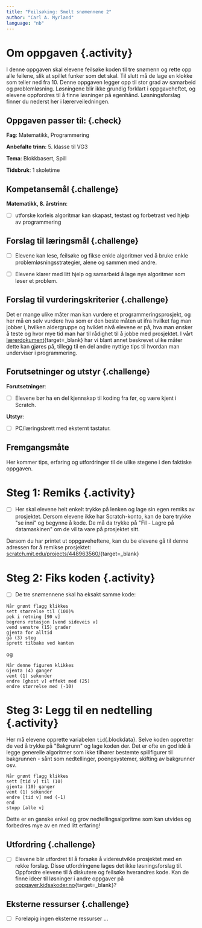 ```yaml
---
title: "Feilsøking: Smelt snømennene 2"
author: "Carl A. Myrland"
language: "nb"
---
```



# Om oppgaven {.activity}

I denne oppgaven skal elevene feilsøke koden til tre snømenn og rette opp alle feilene, slik at spillet funker som det skal. Til slutt må de lage en klokke som teller ned fra 10. Denne oppgaven legger opp til stor grad av samarbeid og problemløsning. Løsningene blir ikke grundig forklart i oppgaveheftet, og elevene oppfordres til å finne løsninger på egenhånd. Løsningsforslag finner du nederst her i lærerveiledningen.

## Oppgaven passer til: {.check}

 **Fag**: Matematikk, Programmering

**Anbefalte trinn**: 5. klasse til VG3

**Tema**: Blokkbasert, Spill

**Tidsbruk**: 1 skoletime

## Kompetansemål {.challenge}

**Matematikk, 8. årstrinn**:
- [ ] utforske korleis algoritmar kan skapast, testast og forbetrast ved hjelp av programmering

## Forslag til læringsmål {.challenge}

- [ ] Elevene kan lese, feilsøke og fikse enkle algoritmer ved å bruke enkle problemløsningsstrategier, alene og sammen med andre.
- [ ] Elevene klarer med litt hjelp og samarbeid å lage nye algoritmer som løser et problem.


## Forslag til vurderingskriterier {.challenge}

Det er mange ulike måter man kan vurdere et programmeringsprosjekt, og her må en
selv vurdere hva som er den beste måten ut ifra hvilket fag man jobber i,
hvilken aldergruppe og hviklet nivå elevene er på, hva man ønsker å teste og
hvor mye tid man har til rådighet til å jobbe med prosjektet. I vårt
[lærerdokument](https://github.com/kodeklubben/oppgaver/wiki/Hvordan-undervise-i-og-vurdere-programmering){target=_blank} har vi blant
annet beskrevet ulike måter dette kan gjøres på, tillegg til en del andre
nyttige tips til hvordan man underviser i programmering.

## Forutsetninger og utstyr {.challenge}

**Forutsetninger**:
- [ ] Elevene bør ha en del kjennskap til koding fra før, og være kjent i Scratch.

**Utstyr**:
- [ ] PC/læringsbrett med eksternt tastatur.

## Fremgangsmåte

Her kommer tips, erfaring og utfordringer til de ulike stegene i den faktiske
oppgaven.

# Steg 1: Remiks {.activity}

- [ ] Her skal elevene helt enkelt trykke på lenken og lage sin egen remiks av prosjektet. Dersom elevene ikke har Scratch-konto, kan de bare trykke "se inni" og begynne å kode. De må da trykke på "Fil - Lagre på datamaskinen" om de vil ta vare på prosjektet sitt.

Dersom du har printet ut oppgaveheftene, kan du be elevene gå til denne adressen for å remikse prosjektet: [scratch.mit.edu/projects/448963560/](scratch.mit.edu/projects/448963560/){target=_blank}

# Steg 2: Fiks koden {.activity}

- [ ] De tre snømennene skal ha eksakt samme kode:

```blocks
Når grønt flagg klikkes
sett størrelse til (100)%
pek i retning [90 v]
begrens rotasjon [vend sideveis v]
vend venstre (15) grader
gjenta for alltid
gå (3) steg
sprett tilbake ved kanten
```
og

```blocks
Når denne figuren klikkes
Gjenta (4) ganger
vent (1) sekunder
endre [ghost v] effekt med (25)
endre størrelse med (-10)

```
# Steg 3: Legg til en nedtelling {.activity}
Her må elevene opprette variabelen `tid`{.blockdata}. Selve koden oppretter de ved å trykke på "Bakgrunn" og lage koden der. Det er ofte en god idé å legge generelle algoritmer som ikke tilhører bestemte spillfigurer til bakgrunnen - sånt som nedtellinger, poengsystemer, skifting av bakgrunner osv.

```blocks
Når grønt flagg klikkes
sett [tid v] til (10)
gjenta (10) ganger
vent (1) sekunder
endre [tid v] med (-1)
end
stopp [alle v]
```

Dette er en ganske enkel og grov nedtellingsalgoritme som kan utvides og forbedres mye av en med litt erfaring!


## Utfordring {.challenge}

- [ ]  Elevene blir utfordret til å forsøke å videreutvikle prosjektet med en rekke forslag. Disse utfordringene lages det ikke løsningsforslag til. Oppfordre elevene til å diskutere og feilsøke hverandres kode. Kan de finne ideer til løsninger i andre oppgaver på [oppgaver.kidsakoder.no](oppgaver.kidsakoder.no){target=_blank}?

## Eksterne ressurser {.challenge}

- [ ] Foreløpig ingen eksterne ressurser ...
